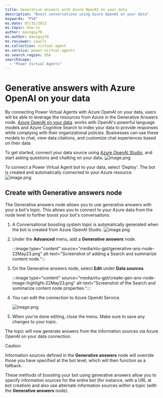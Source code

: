 ```yaml
---
title: Generative answers with Azure OpenAI on your data
description: "Boost conversations using Azure OpenAI on your data"
keywords: "PVA"
ms.date: 07/31/2023
ms.topic: how-to
author: mainguy70
ms.author: mainguy70
ms.reviewer: iawilt
ms.collection: virtual-agent
ms.service: power-virtual-agents
ms.search.region: USA
searchScope:
  - "Power Virtual Agents"
---
```


# Generative answers with Azure OpenAI on your data

By connecting Power Virtual Agents with Azure OpenAI on your data, users will be able to leverage the resources from Azure in the Generative Answers node. [Azure OpenAI on your data](/azure/ai-services/openai/concepts/use-your-data). works with OpenAI's powerful language models and Azure Cognitive Search to index your data to provide responses while complying with their organizational policies. Businesses can use these models to chat, view data citations, and customize chat experiences based on their data

To get started, connect your data source using [Azure OpenAI Studio](https://openai.studio-ppe.azure.com/), and start asking questions and chatting on your data.
![image.png](/.attachments/image-17344070-b3a3-41e3-a95b-c8974fbfb81b.png)

To connect a Power Virtual Agent bot to your data, select 'Deploy'. The bot is created and automatically connected to your Azure resource.
![image.png](/.attachments/image-fb615231-bd18-4b2b-9ce1-274f76937d68.png)



## Create with Generative answers node

The Generative answers node allows you to use generative answers with your a bot's topic. This allows you to connect to your Azure data from the node level to further boost your bot's conversations.

1. A Conversational boosting system topic is automatically generated when the bot is created from Azure OpenAI Studio.
![image.png](/.attachments/image-8000c230-28ce-46a1-9f4d-6baa01c47343.png)

1. Under the **Advanced** menu, add a **Generative answers** node.
 
    :::image type="content" source="media/nlu-gpt/generative-ans-node-22May23.png" alt-text="Screenshot of adding a Search and summarize content node.":::

1. On the Generative answers node, select **Edit** under **Data sources**.

    :::image type="content" source="media/nlu-gpt/create-gen-ans-node-image-highlight-22May23.png" alt-text="Screenshot of the Search and summarize content node properties.":::

1. You can edit the connection to Azure OpenAI Service.

    ![image.png](/.attachments/image-a03c477d-aabb-4a47-abac-b3ec2877142c.png)

1. When you're done editing, close the menu. Make sure to save any changes to your topic.

The topic will now generate answers from the information sources via Azure OpenAI on your data connection.

>[!CAUTION]
> Information sources defined in the **Generative answers** node will override those you have specified at the bot level, which will then function as a fallback. 

These methods of boosting your bot using generative answers allow you to specify information sources for the entire bot (for instance, with a URL at bot creation) and also use alternate information sources within a topic (with the **Generative answers** node).
